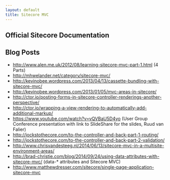 ```yaml
---
layout: default
title: Sitecore MVC
---
```


## Official Sitecore Documentation

## Blog Posts
* http://www.alen.me.uk/2012/08/learning-sitecore-mvc-part-1.html (4 Parts)
* http://mhwelander.net/category/sitecore-mvc/ 
* http://kevinobee.wordpress.com/2013/04/13/cassette-bundling-with-sitecore-mvc/
* http://kevinobee.wordpress.com/2013/01/05/mvc-areas-in-sitecore/
* http://ctor.io/posting-forms-in-sitecore-controller-renderings-another-perspective/
* http://ctor.io/wrapping-a-view-rendering-to-automatically-add-additional-markup/
* https://www.youtube.com/watch?v=vQVBaU5D4yo (User Group Conference presentation with link to SlideShare for the slides, Ruud van Falier)
* http://jockstothecore.com/to-the-controller-and-back-part-1-routing/
* http://jockstothecore.com/to-the-controller-and-back-part-2-validation/
* http://www.chrisvandesteeg.nl/2014/06/13/sitecore-mvc-in-a-multisite-environment-areas/
* http://brad-christie.com/blog/2014/09/24/using-data-attributes-with-sitecore-mvc/ (data-* attributes and Sitecore MVC)
* http://www.matthewdresser.com/sitecore/single-page-application-sitecore-mvc
